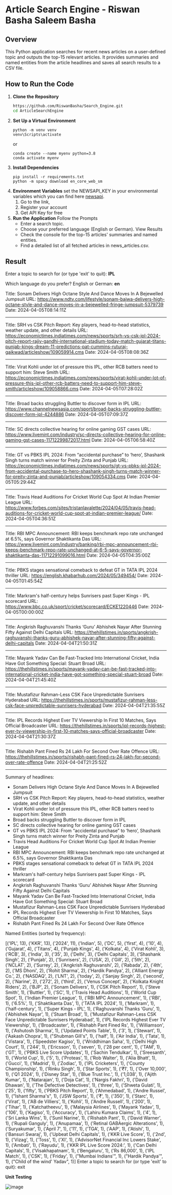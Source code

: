 # Article Search Engine - Riswan Basha Saleem Basha
## Overview
This Python application searches for recent news articles on a user-defined topic and outputs the top-15 relevant articles. It provides summaries and named entities from the article headlines and saves all search results to a CSV file.

## How to Run the Code

1. **Clone the Repository**
   ```bash
   https://github.com/RiswanBasha/Search_Engine.git
   cd ArticleSearchEngine
   ```
2. **Set Up a Virtual Environment**
   ```
   python -m venv venv
   venv\Scripts\activate
   ```
   or
    ```
   conda create --name myenv python=3.8
   conda activate myenv
   ```
3. **Install Dependencies**
   ```
   pip install -r requirements.txt
   python -m spacy download en_core_web_sm
   ```
4. **Environment Variables**
   set the NEWSAPI_KEY in your environmental variables which you can find here [newsapi](https://newsapi.org/docs).
   1. Go to the link,
   2. Register your account
   3. Get API Key for free
5. **Run the Application**
   Follow the Prompts
   - Enter a search topic.
   - Choose your preferred language (English or German).
   View Results
   - Check the console for the top-15 articles' summaries and named entities.
   - Find a detailed list of all fetched articles in news_articles.csv.
     
## Result
   Enter a topic to search for (or type 'exit' to quit):  **IPL**
   
   Which language do you prefer? English or German:  **en**
   
   Title: Sonam Delivers High Octane Style And Dance Moves In A Bejewelled Jumpsuit 
   URL: https://www.ndtv.com/lifestyle/sonam-bajwa-delivers-high-octane-style-and-dance-moves-in-a-bejewelled-fringe-jumpsuit-5379739 
   Date: 2024-04-05T08:14:11Z
   
   ---------------------------------------------------------------------------
   Title: SRH vs CSK Pitch Report: Key players, head-to-head statistics, weather update, and other details 
   URL: https://economictimes.indiatimes.com/news/sports/srh-vs-csk-ipl-2024-pitch-report-rajiv-gandhi-international-stadium-today-match-gujarat-titans-punjab-kings-dream-11-predictions-pat-cummins-ruturaj-gaikwad/articleshow/109059914.cms 
   Date: 2024-04-05T08:08:36Z
   
   ---------------------------------------------------------------------------
   Title: Virat Kohli under lot of pressure this IPL, other RCB batters need to support him: Steve Smith 
   URL: https://economictimes.indiatimes.com/news/sports/virat-kohli-under-lot-of-pressure-this-ipl-other-rcb-batters-need-to-support-him-steve-smith/articleshow/109058866.cms 
   Date: 2024-04-05T07:28:02Z
   
   ---------------------------------------------------------------------------
   Title: Broad backs struggling Buttler to discover form in IPL 
   URL: https://www.channelnewsasia.com/sport/broad-backs-struggling-buttler-discover-form-ipl-4244886 
   Date: 2024-04-05T07:09:37Z
   
   ---------------------------------------------------------------------------
   Title: SC directs collective hearing for online gaming GST cases 
   URL: https://www.livemint.com/industry/sc-directs-collective-hearing-for-online-gaming-gst-cases-11712299872017.html 
   Date: 2024-04-05T06:58:40Z
   
   ---------------------------------------------------------------------------
   Title: GT vs PBKS IPL 2024: From “accidental purchase” to ‘hero’, Shashank Singh turns match winner for Preity Zinta and Punjab 
   URL: https://economictimes.indiatimes.com/news/sports/gt-vs-pbks-ipl-2024-from-accidental-purchase-to-hero-shashank-singh-turns-match-winner-for-preity-zinta-and-punjab/articleshow/109054334.cms 
   Date: 2024-04-05T05:29:44Z
   
   ---------------------------------------------------------------------------
   Title: Travis Head Auditions For Cricket World Cup Spot At Indian Premier League 
   URL: https://www.forbes.com/sites/tristanlavalette/2024/04/05/travis-head-auditions-for-cricket-world-cup-spot-at-indian-premier-league/ 
   Date: 2024-04-05T04:36:51Z
   
   ---------------------------------------------------------------------------
   Title: RBI MPC Announcement: RBI keeps benchmark repo rate unchanged at 6.5%, says Governor Shaktikanta Das 
   URL: https://www.livemint.com/industry/banking/rbi-mpc-announcement-rbi-keeps-benchmark-repo-rate-unchanged-at-6-5-says-governor-shaktikanta-das-11712291099016.html 
   Date: 2024-04-05T04:35:00Z
   
   ---------------------------------------------------------------------------
   Title: PBKS stages sensational comeback to defeat GT in TATA IPL 2024 thriller 
   URL: https://english.khabarhub.com/2024/05/349454/ 
   Date: 2024-04-05T01:45:54Z
   
   ---------------------------------------------------------------------------
   Title: Markram's half-century helps Sunrisers past Super Kings - IPL scorecard 
   URL: https://www.bbc.co.uk/sport/cricket/scorecard/ECKE1220446 
   Date: 2024-04-05T00:00:00Z
   
   ---------------------------------------------------------------------------
   Title: Angkrish Raghuvanshi Thanks ‘Guru’ Abhishek Nayar After Stunning Fifty Against Delhi Capitals 
   URL: https://thehillstimes.in/sports/angkrish-raghuvanshi-thanks-guru-abhishek-nayar-after-stunning-fifty-against-delhi-capitals 
   Date: 2024-04-04T21:50:31Z
   
   ---------------------------------------------------------------------------
   Title: Mayank Yadav Can Be Fast-Tracked Into International Cricket, India Have Got Something Special: Stuart Broad 
   URL: https://thehillstimes.in/sports/mayank-yadav-can-be-fast-tracked-into-international-cricket-india-have-got-something-special-stuart-broad 
   Date: 2024-04-04T21:45:40Z
   
   ---------------------------------------------------------------------------
   Title: Mustafizur Rahman-Less CSK Face Unpredictable Sunrisers Hyderabad 
   URL: https://thehillstimes.in/sports/mustafizur-rahman-less-csk-face-unpredictable-sunrisers-hyderabad 
   Date: 2024-04-04T21:35:55Z
   
   ---------------------------------------------------------------------------
   Title: IPL Records Highest Ever TV Viewership In First 10 Matches, Says Official Broadcaster 
   URL: https://thehillstimes.in/sports/ipl-records-highest-ever-tv-viewership-in-first-10-matches-says-official-broadcaster 
   Date: 2024-04-04T21:30:37Z
   
   ---------------------------------------------------------------------------
   Title: Rishabh Pant Fined Rs 24 Lakh For Second Over Rate Offence 
   URL: https://thehillstimes.in/sports/rishabh-pant-fined-rs-24-lakh-for-second-over-rate-offence 
   Date: 2024-04-04T21:25:52Z
   
   ---------------------------------------------------------------------------
   
   Summary of headlines:
   
   - Sonam Delivers High Octane Style And Dance Moves In A Bejewelled Jumpsuit
   - SRH vs CSK Pitch Report: Key players, head-to-head statistics, weather update, and other details
   - Virat Kohli under lot of pressure this IPL, other RCB batters need to support him: Steve Smith
   - Broad backs struggling Buttler to discover form in IPL
   - SC directs collective hearing for online gaming GST cases
   - GT vs PBKS IPL 2024: From “accidental purchase” to ‘hero’, Shashank Singh turns match winner for Preity Zinta and Punjab
   - Travis Head Auditions For Cricket World Cup Spot At Indian Premier League
   - RBI MPC Announcement: RBI keeps benchmark repo rate unchanged at 6.5%, says Governor Shaktikanta Das
   - PBKS stages sensational comeback to defeat GT in TATA IPL 2024 thriller
   - Markram's half-century helps Sunrisers past Super Kings - IPL scorecard
   - Angkrish Raghuvanshi Thanks ‘Guru’ Abhishek Nayar After Stunning Fifty Against Delhi Capitals
   - Mayank Yadav Can Be Fast-Tracked Into International Cricket, India Have Got Something Special: Stuart Broad
   - Mustafizur Rahman-Less CSK Face Unpredictable Sunrisers Hyderabad
   - IPL Records Highest Ever TV Viewership In First 10 Matches, Says Official Broadcaster
   - Rishabh Pant Fined Rs 24 Lakh For Second Over Rate Offence
   
   Named Entities (sorted by frequency):
   
   [('IPL', 13), ('KKR', 13), ('2024', 11), ('Indian', 5), ('DC', 5), ('first', 4), ('10', 4), ('Gujarat', 4), ('Titans', 4), ('Punjab Kings', 4), ('Kolkata', 4), ('Virat Kohli', 3), ('RCB', 3), ('India', 3), ('35', 3), ('Delhi', 3), ('Delhi Capitals', 3), ('Shashank Singh', 2), ('Punjab', 2), ('Sunrisers', 2), ('USA', 2), ('Gill', 2), ('5th', 2), ('NCLAT', 2), ('Surrey', 2), ('Angkrish Raghuvanshi', 2), ('Rabada', 2), ('4th', 2), ('MS Dhoni', 2), ('Rohit Sharma', 2), ('Hardik Pandya', 2), ('Alliant Energy Co.', 2), ('NASDAQ', 2), ('LNT', 2), ('today', 2), ('Sanjay Singh', 2), ('second', 2), ('Narine', 2), ('272', 2), ('third', 2), ('Venus Concept', 2), ('Kolkata Knight Riders', 2), ('BJP', 2), ('Sonam Delivers', 1), ('CSK Pitch Report', 1), ('Steve Smith', 1), ('Buttler', 1), ('SC', 1), ('Travis Head Auditions', 1), ('World Cup Spot', 1), ('Indian Premier League', 1), ('RBI MPC Announcement', 1), ('RBI', 1), ('6.5%', 1), ('Shaktikanta Das', 1), ('TATA IPL 2024', 1), ('Markram', 1), ('half-century', 1), ('Super Kings - IPL', 1), ('Raghuvanshi Thanks ‘Guru', 1), ('Abhishek Nayar', 1), ('Stuart Broad', 1), ('Mustafizur Rahman-Less CSK Face Unpredictable Sunrisers Hyderabad', 1), ('IPL Records Highest Ever TV Viewership', 1), ('Broadcaster', 1), ('Rishabh Pant Fined Rs', 1), ('Williamson', 1), ('Ashutosh Sharma', 1), ('Updated Points Table', 1), ('3', 1), ('Stewart', 1), ('Aakash Chopra', 1), ("Shubman Gill's", 1), ('half', 1), ('Air India', 1), ('Tata', 1), ('Vistara', 1), ('Speedster Kagiso', 1), ('Wriddhiman Saha', 1), ('Delhi High Court', 1), ('244', 1), ('Ericsson', 1), ('seven', 1), ('28 per cent', 1), ('TAM', 1), ('GT', 1), ('PBKS Live Score Updates', 1), ('Sachin Tendulkar', 1), ('Sreesanth', 1), ('World Cup', 1), ('5', 1), ('Proteas', 1), ('Rob Walter', 1), ('Alia Bhatt', 1), ('Gucci', 1), ('Madrid', 1), ('Zodiac', 1), ('IPL Cricketers', 1), ('County Championship', 1), ('Rinku Singh', 1), ('Star Sports', 1), ('₹1', 1), ('Over 10,000', 1), ('Q1 2024', 1), ('Disney Star', 1), ('Blue Trust Inc.', 1), ('1,038', 1), ('Ajith Kumar', 1), ('Natarajan', 1), ('Doja Cat', 1), ('Nargis Fakhri', 1), ('David Dhawan', 1), ('The Defective Detectives', 1), ('three', 1), ('Shweta Gulati', 1), ('25', 1), ('fifty', 1), ('PBKS Pitch Report', 1), ('Ahmedabad', 1), ('Andre Russel', 1), ("Ishant Sharma's", 1), ('JSW Sports', 1), ('₹', 1), ('350', 1), ('Starc', 1), ('Virat', 1), ('AB de Villiers', 1), ('Kohli', 1), ('Andre Russell', 1), ('200', 1), ('Tihar', 1), ('Katchatheevu', 1), ('Malaysia Airlines', 1), ('Mayank Yadav', 1), ('106', 1), ('Kagiso', 1), ('Accuracy', 1), ('Lahiru Kumara Claims', 1), ('4', 1), ('Sri Lanka Wins', 1), ('Sunil Narine', 1), ('Rishabh Pant', 1), ('David Warner', 1), ('Rupali Ganguly', 1), ('Anupamaa', 1), ('Retinal GABAergic Alterations', 1), ('Suryakumar', 1), ('April 7', 1), ('11', 1), ('TGA', 1), ('AAP', 1), ('Atishi', 1), ('Bansuri Swaraj', 1), ('Upbeat Delhi Capitals', 1), ('KKR Live Score', 1), ('2nd', 1), ('Vizag', 1), ('Toss', 1), ('XI', 1), ('AdvisorNet Financial Inc Lowers Stake', 1), ('Ambati', 1), ('Rayudu', 1), ('KKR IPL Live Score 2024:', 1), ('Can Delhi Capitals', 1), ('Visakhapatnam', 1), ('Bengaluru', 1), ('Rs 86,000', 1), ('IPL Match', 1), ('CSK', 1), ('Friday', 1), ("Mumbai Indians'", 1), ("Hardik Pandya'", 1), ("Child of the wind' Yadav", 1)]
   Enter a topic to search for (or type 'exit' to quit):  exit

**Unit Testing**

![image](https://github.com/RiswanBasha/Search_Engine/assets/52401793/f4491e46-7747-4ed1-b1e2-964a1cd1359e)

